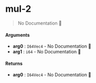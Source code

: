 # mul\-2

> No Documentation 🚧

#### Arguments

- **arg0** : `I64Vec4` \- No Documentation 🚧
- **arg1** : `i64` \- No Documentation 🚧

#### Returns

- **arg0** : `I64Vec4` \- No Documentation 🚧